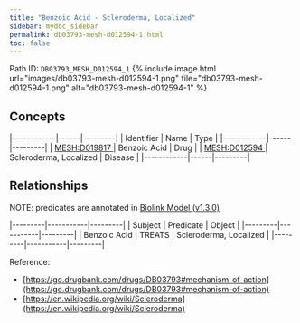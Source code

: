 ```yaml
---
title: "Benzoic Acid - Scleroderma, Localized"
sidebar: mydoc_sidebar
permalink: db03793-mesh-d012594-1.html
toc: false 
---
```



Path ID: `DB03793_MESH_D012594_1`
{% include image.html url="images/db03793-mesh-d012594-1.png" file="db03793-mesh-d012594-1.png" alt="db03793-mesh-d012594-1" %}

## Concepts

|------------|------|---------|
| Identifier | Name | Type    |
|------------|------|---------|
| <a href="https://identifiers.org/MESH:D019817">MESH:D019817 </a> | Benzoic Acid | Drug |
| <a href="https://identifiers.org/MESH:D012594">MESH:D012594 </a> | Scleroderma, Localized | Disease |
|------------|------|---------|

## Relationships


NOTE: predicates are annotated in <a href="https://github.com/biolink/biolink-model/releases/tag/v1.3.0">Biolink Model (v1.3.0)</a>

|---------|-----------|---------|
| Subject | Predicate | Object  |
|---------|-----------|---------|
| Benzoic Acid | TREATS | Scleroderma, Localized |
|---------|-----------|---------|

Reference: 
  - [https://go.drugbank.com/drugs/DB03793#mechanism-of-action](https://go.drugbank.com/drugs/DB03793#mechanism-of-action)
  - [https://en.wikipedia.org/wiki/Scleroderma](https://en.wikipedia.org/wiki/Scleroderma)
